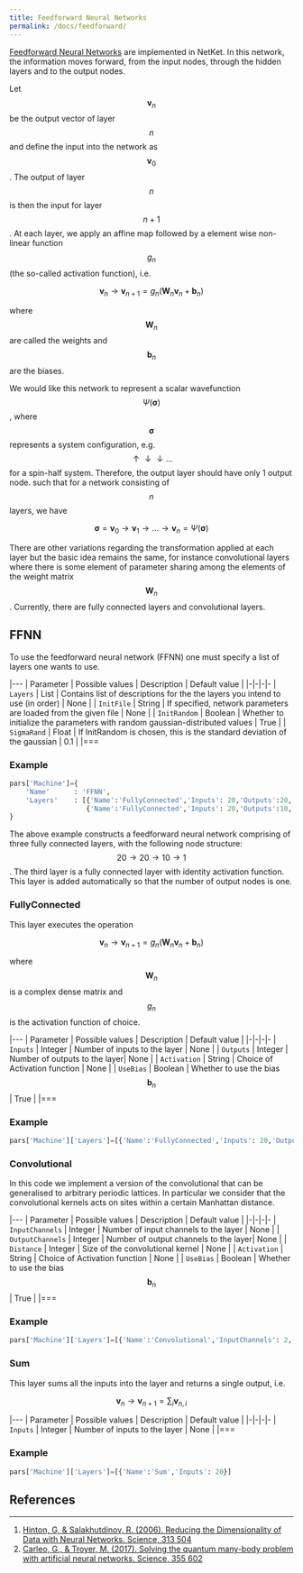 ```yaml
---
title: Feedforward Neural Networks
permalink: /docs/feedforward/
---
```


[Feedforward Neural Networks](https://en.wikipedia.org/wiki/Feedforward_neural_network) are implemented in NetKet. In this network, the information moves forward, from the input nodes, through the hidden layers and to the output nodes.

Let $$ \boldsymbol{v}_n $$ be the output vector of layer $$ n $$ and define the input into the network as $$ \boldsymbol{v}_0 $$. The output of layer $$ n $$ is then the input for layer $$ n + 1 $$. At each layer, we apply an affine map followed by a element wise non-linear function $$ g_{n} $$ (the so-called activation function), i.e.

$$
\boldsymbol{v}_n \rightarrow \boldsymbol{v}_{n+1} = g_{n}(\boldsymbol{W}_{n}\boldsymbol{v}_{n} + \boldsymbol{b}_{n}  )
$$

where $$ \boldsymbol{W}_{n} $$ are called the weights and $$ \boldsymbol{b}_{n} $$ are the biases.

We would like this network to represent a scalar wavefunction $$ \Psi(\boldsymbol{\sigma}) $$, where $$ \boldsymbol{\sigma} $$ represents a system configuration, e.g. $$ \uparrow\downarrow\downarrow \dots $$ for a spin-half system. Therefore, the output layer should have only 1 output node. such that for a network consisting of $$ n $$ layers, we have

$$
\boldsymbol{\sigma} = \boldsymbol{v}_{0} \rightarrow \boldsymbol{v}_{1} \rightarrow \dots \rightarrow \boldsymbol{v}_{n} = \Psi(\boldsymbol{\sigma})
$$

There are other variations regarding the transformation applied at each layer but the basic idea remains the same, for instance convolutional layers where there is some element of parameter sharing among the elements of the weight matrix $$ \boldsymbol{W}_{n} $$. Currently, there are fully connected layers and convolutional layers.

<h2 class="bg-primary">FFNN</h2>
To use the feedforward neural network (FFNN) one must specify a list of layers one wants to use.

|---
| Parameter | Possible values | Description | Default value |
|-|-|-|-
| `Layers` | List | Contains list of descriptions for the the layers you intend to use (in order) | None |
| `InitFile` | String |  If specified, network parameters are loaded from the given file | None |
| `InitRandom` | Boolean |  Whether to initialize the parameters with random gaussian-distributed values | True |
| `SigmaRand` | Float |  If InitRandom is chosen, this is the standard deviation of the gaussian  | 0.1 |
|===

### Example
```python
pars['Machine']={
    'Name'      : 'FFNN',
    'Layers'    : [{'Name':'FullyConnected','Inputs': 20,'Outputs':20,'Activation':'Lncosh'},
                   {'Name':'FullyConnected','Inputs': 20,'Outputs':10,'Activation':'Lncosh'}],
}
```

The above example constructs a feedforward neural network comprising of three fully connected layers, with the following node structure: $$ 20 \rightarrow 20 \rightarrow 10 \rightarrow 1 $$. The third layer is a fully connected layer with identity activation function. This layer is added automatically so that the number of output nodes is one.

<h3 class="bg-primary">FullyConnected</h3>
This layer executes the operation

$$
\boldsymbol{v}_n \rightarrow \boldsymbol{v}_{n+1} = g_{n}(\boldsymbol{W}_{n}\boldsymbol{v}_{n} + \boldsymbol{b}_{n}  )
$$

where $$\boldsymbol{W}_{n}$$ is a complex dense matrix and $$ g_{n} $$ is the activation function of choice.

|---
| Parameter | Possible values | Description | Default value |
|-|-|-|-
| `Inputs` | Integer | Number of inputs to the layer | None |
| `Outputs` | Integer | Number of outputs to the layer| None |
| `Activation` | String |  Choice of Activation function | None |
| `UseBias` | Boolean |  Whether to use the bias $$ \boldsymbol{b}_n $$ | True |
|===

### Example
```python
pars['Machine']['Layers']=[{'Name':'FullyConnected','Inputs': 20,'Outputs':20,'Activation':'Lncosh'}]
```

<h3 class="bg-primary">Convolutional</h3>
In this code we implement a version of the convolutional that can be generalised to arbitrary periodic lattices. In particular we consider that the convolutional kernels acts on sites within a certain Manhattan distance.

|---
| Parameter | Possible values | Description | Default value |
|-|-|-|-
| `InputChannels` | Integer | Number of input channels to the layer | None |
| `OutputChannels` | Integer | Number of output channels to the layer| None |
| `Distance` | Integer | Size of the convolutional kernel | None |
| `Activation` | String |  Choice of Activation function | None |
| `UseBias` | Boolean |  Whether to use the bias $$ \boldsymbol{b}_n $$ | True |
|===

### Example
```python
pars['Machine']['Layers']=[{'Name':'Convolutional','InputChannels': 2,'OutputChannels':4,'Distance': 2,'Activation':'Lncosh'}]
```

<h3 class="bg-primary">Sum</h3>
This layer sums all the inputs into the layer and returns a single output, i.e.

$$
\boldsymbol{v}_n \rightarrow \boldsymbol{v}_{n+1} =  \sum_{i} \boldsymbol{v}_{n,i}  
$$

|---
| Parameter | Possible values | Description | Default value |
|-|-|-|-
| `Inputs` | Integer | Number of inputs to the layer | None |
|===

### Example
```python
pars['Machine']['Layers']=[{'Name':'Sum','Inputs': 20}]
```

## References
---------------
1. [Hinton, G, & Salakhutdinov, R. (2006). Reducing the Dimensionality of Data with Neural Networks. Science, 313 504](http://science.sciencemag.org/content/313/5786/504)
2. [Carleo, G., & Troyer, M. (2017). Solving the quantum many-body problem with artificial neural networks. Science, 355 602](http://science.sciencemag.org/content/355/6325/602)
